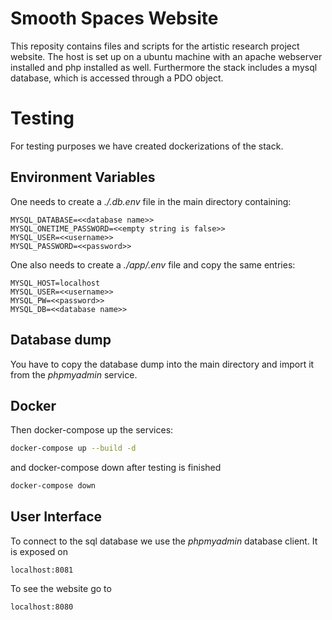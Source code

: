 # Smooth Spaces Website

This reposity contains files and scripts for the artistic research project website. The host is set up on a ubuntu machine with an apache webserver installed and php installed as well. Furthermore the stack includes a mysql database, which is accessed through a PDO object. 

# Testing

For testing purposes we have created dockerizations of the stack. 

## Environment Variables

One needs to create a *./.db.env* file in the main directory containing:

```
MYSQL_DATABASE=<<database name>>
MYSQL_ONETIME_PASSWORD=<<empty string is false>>
MYSQL_USER=<<username>>
MYSQL_PASSWORD=<<password>>
```

One also needs to create a *./app/.env* file and copy the same entries:

```
MYSQL_HOST=localhost
MYSQL_USER=<<username>>
MYSQL_PW=<<password>>
MYSQL_DB=<<database name>>
```


## Database dump

You have to copy the database dump into the main directory and import it from the *phpmyadmin* service. 


## Docker

Then docker-compose up the services:

```bash
docker-compose up --build -d
```

and docker-compose down after testing is finished
```bash
docker-compose down
```

## User Interface

To connect to the sql database we use the *phpmyadmin* database client. It is exposed on 
```
localhost:8081
```

To see the website go to 
```
localhost:8080
```
